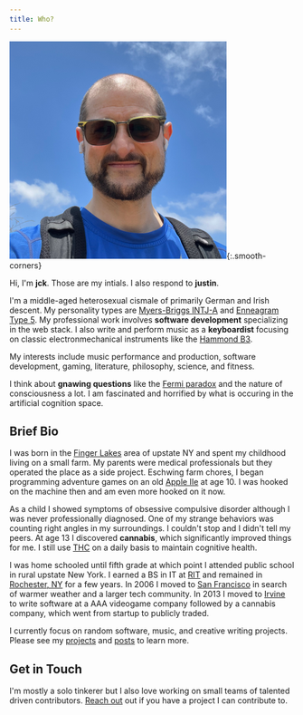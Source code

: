 ```yaml
---
title: Who?
---
```


![JCK Photograph](/assets/images/jck-photo-384.png){:.smooth-corners}

Hi, I'm **jck**. Those are my intials. I also respond to **justin**.

I'm a middle-aged heterosexual cismale of primarily German and Irish descent. My personality types are [Myers-Briggs INTJ-A](https://www.16personalities.com/intj-personality) and [Enneagram Type 5](https://www.enneagraminstitute.com/type-5). My professional work involves **software development** specializing in the web stack. I also write and perform music as a **keyboardist** focusing on classic electronmechanical instruments like the [Hammond B3](https://en.wikipedia.org/wiki/Hammond_organ).

My interests include music performance and production, software development, gaming, literature, philosophy, science, and fitness.

I think about **gnawing questions** like the [Fermi paradox](https://en.wikipedia.org/wiki/Fermi_paradox) and the nature of consciousness a lot. I am fascinated and horrified by what is occuring in the artificial cognition space.


## Brief Bio

I was born in the [Finger Lakes](https://en.wikipedia.org/wiki/Finger_Lakes) area of upstate NY and spent my childhood living on a small farm. My parents were medical professionals but they operated the place as a side project. Eschwing farm chores, I began programming adventure games on an old [Apple IIe](https://en.wikipedia.org/wiki/Apple_IIe) at age 10. I was hooked on the machine then and am even more hooked on it now.

As a child I showed symptoms of obsessive compulsive disorder although I was never professionally diagnosed. One of my strange behaviors was counting right angles in my surroundings. I couldn't stop and I didn't tell my peers. At age 13 I discovered **cannabis**, which significantly improved things for me. I still use [THC](https://en.wikipedia.org/wiki/Tetrahydrocannabinol) on a daily basis to maintain cognitive health.

I was home schooled until fifth grade at which point I attended public school in rural upstate New York. I earned a BS in IT at [RIT](https://www.rit.edu/) and remained in [Rochester, NY](https://en.wikipedia.org/wiki/Rochester,_New_York) for a few years. In 2006 I moved to [San Francisco](https://en.wikipedia.org/wiki/San_Francisco) in search of warmer weather and a larger tech community. In 2013 I moved to [Irvine](https://en.wikipedia.org/wiki/Irvine,_California) to write software at a AAA videogame company followed by a cannabis company, which went from startup to publicly traded.

I currently focus on random software, music, and creative writing projects. Please see my [projects](/projects) and [posts](/) to learn more.


## Get in Touch

I'm mostly a solo tinkerer but I also love working on small teams of talented driven contributors. [Reach out](https://www.linkedin.com/in/jcraigk/) out if you have a project I can contribute to.
